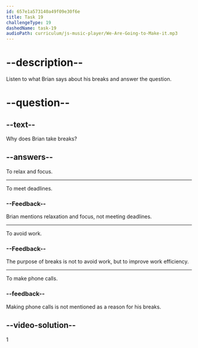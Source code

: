 ```yaml
---
id: 657e1a573140a49f09e30f6e
title: Task 19
challengeType: 19
dashedName: task-19
audioPath: curriculum/js-music-player/We-Are-Going-to-Make-it.mp3
---
```


<!-- (audio) Brian: I take short breaks to stretch, have some coffee, or chat with colleagues. It helps me relax and focus. -->

# --description--

Listen to what Brian says about his breaks and answer the question.

# --question--

## --text--

Why does Brian take breaks?

## --answers--

To relax and focus.

---

To meet deadlines.

### --Feedback--

Brian mentions relaxation and focus, not meeting deadlines.

---

To avoid work.

### --Feedback--

The purpose of breaks is not to avoid work, but to improve work efficiency.

---

To make phone calls.

### --feedback--

Making phone calls is not mentioned as a reason for his breaks.

## --video-solution--

1
